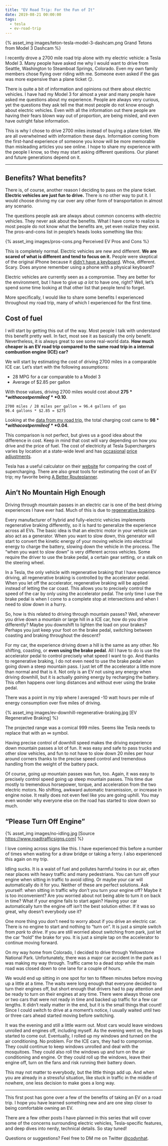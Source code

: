 ```yaml
---
title: "EV Road Trip: For the Fun of It"
date: 2019-08-21 00:00:00
tags:
  - tesla
  - ev-road-trip
---
```


{% asset_img images/teton-tesla-model-3-dashcam.png Grand Tetons from Model 3 Dashcam %}

I recently drove a 2700 mile road trip alone with my electric vehicle: a Tesla Model 3. Many people have asked me why I would want to drive from Seattle, Washington to Steamboat Springs, Colorado. Even my own family members chose flying over riding with me. Someone even asked if the gas was more expensive than a plane ticket 😏.

There is quite a bit of information and opinions out there about electric vehicles. I have had my Model 3 for almost a year and many people have asked me questions about my experience. People are always very curious, yet the questions they ask tell me that most people do not know enough about electric vehicles. Even with all the information out there people are having their fears blown way out of proportion, are being misled, and even have outright false information.

This is why I chose to drive 2700 miles instead of buying a plane ticket. We are all overwhelmed with information these days. Information coming from the first-hand experience of someone you know will be more memorable than misleading articles you see online. I hope to share my experience with the people I know, so they may start asking different questions. Our planet and future generations depend on it.

- - - -

## Benefits? What benefits?
There is, of course, another reason I deciding to pass on the plane ticket. **Electric vehicles are just fun to drive.** There is no other way to put it. I would choose driving my car over any other form of transportation in almost any scenario.

The questions people ask are always about common concerns with electric vehicles. They never ask about the benefits. What I have come to realize is most people do not know what the benefits are, yet even realize they exist. The pros-and-cons list in people’s heads looks something like this:

{% asset_img images/pros-cons.png Perceived EV Pros and Cons %}

This is completely normal. Electric vehicles are new and different. **We are scared of what is different and tend to focus on it.** People were skeptical of the original iPhone because it [didn’t have a keyboard](https://daringfireball.net/2008/05/regarding_the_iphone_keyboard). Whoa, different. Scary. Does anyone remember using a phone with a physical keyboard?

Electric vehicles are currently seen as a compromise. They are better for the environment, but I have to give up _a lot_ to have one, right? Well, let’s spend some time looking at that other list that people tend to forget.

More specifically, I would like to share some benefits I experienced throughout my road trip, many of which I experienced for the first time.

## Cost of fuel
I will start by getting this out of the way. Most people I talk with understand this benefit pretty well. In fact, most see it as basically the only benefit. Nevertheless, it is always great to see some real-world data. **How much cheaper is an EV road trip compared to the same road trip in a internal combustion engine (ICE) car?**

We will start by estimating the cost of driving 2700 miles in a comparable ICE car. Let’s start with the following assumptions:
* 28 MPG for a car comparable to a Model 3
* Average of $2.85 per gallon

With those values, driving 2700 miles would cost about **$275** with a cost per mile of **$0.10**.
```
2700 miles / 28 miles per gallon = 96.4 gallons of gas
96.4 gallons * $2.85 = $275
```

Looking at the [data from my road trip](/data/ev-road-trip/), the total charging cost came to **$98** with a cost per mile of **$0.04**.

This comparison is not perfect, but gives us a good idea about the difference in cost. Keep in mind that cost will vary depending on how you drive and the price of fuel. The cost of electricity at Tesla Superchargers varies by location at a state-wide level and has [occasional](https://electrek.co/2018/03/11/tesla-increases-cost-supercharger/) [price](https://electrek.co/2019/01/18/tesla-increases-supercharger-prices/) [adjustments](https://electrek.co/2019/01/22/tesla-cuts-supercharger-prices-back-down-customer-backlash/).

Tesla has a useful calculator on their [website](https://www.tesla.com/supercharger) for comparing the cost of supercharging. There are also great tools for estimating the cost of an EV trip; my favorite being [A Better Routeplanner](https://abetterrouteplanner.com).

## Ain’t No Mountain High Enough
Driving through mountain passes in an electric car is one of the best driving experiences I have ever had. Much of this is due to [regenerative braking](https://cleantechnica.com/2018/09/30/regenerative-braking-is-one-of-the-joys-of-driving-an-ev/).

Every manufacturer of hybrid and fully-electric vehicles implements regenerative braking differently, so it is hard to generalize the experience across all EVs. The basic idea is that an electric motor in your vehicle can also act as a generator. When you want to slow down, this generator will start to convert the kinetic energy of your moving vehicle into electrical energy to charge the battery, slowing down the vehicle in the process. The “when you want to slow down” is very different across vehicles. Some require the driver to use the brake pedal, a certain gear setting, or a stalk on the steering wheel.

In a Tesla, the only vehicle with regenerative braking that I have experience driving, all regenerative braking is controlled by the accelerator pedal. When you let off the accelerator, regenerative braking will be applied instead of letting the car coast. This allows you to precisely control the speed of the car by only using the accelerator pedal. The only time I use the brake pedal is when I come to a complete stop at intersections and when I need to slow down in a hurry.

So, how is this related to driving through mountain passes? Well, whenever you drive down a mountain or large hill in a ICE car, how do you drive differently? Maybe you downshift to lighten the load on your brakes? Perhaps you just keep your foot on the brake pedal, switching between coasting and braking throughout the descent?

For my car, the experience driving down a hill is the same as any other. No shifting, coasting, or **even using the brake pedal**. All I have to do is use the accelerator pedal to control precisely what speed I want to go. And thanks to regenerative braking, I do not even need to use the brake pedal when going down a steep mountain pass. I just let off the accelerator a little more than normal and that is it. Not only is an EV not using any energy when driving downhill, but it is actually _gaining_ energy by recharging the battery. This often happens over long distances and without ever using the brake pedal.

There was a point in my trip where I averaged -10 watt hours per mile of energy consumption over five miles of driving.

{% asset_img images/ev-downhill-regenerative-braking.jpg [EV Regenerative Braking] %}

The projected range was a comical 999 miles. Seems like Tesla needs to replace that with an ∞ symbol.

Having precise control of downhill speed makes the driving experience down mountain passes a lot of fun. It was easy and safe to pass trucks and other slow vehicles, and fun to not have to slow down 20 miles per hour around corners thanks to the precise speed control and tremendous handling from the weight of the battery pack.

Of course, going _up_ mountain passes was fun, too. Again, it was easy to precisely control speed going up steep mountain passes. This time due mostly to tremendous horsepower, torque, and acceleration from the two electric motors. No shifting, awkward automatic transmission, or increase in engine noise. It really does not even feel like you are going uphill. You may even wonder why everyone else on the road has started to slow down so much.

## “Please Turn Off Engine”

{% asset_img images/no-idling.jpg [Source https://www.roadtrafficsigns.com] %}

I love coming across signs like this. I have experienced this before a number of times when waiting for a draw bridge or taking a ferry. I also experienced this again on my trip.

Idling sucks. It is a waist of fuel and pollutes harmful toxins in our air, often near places with heavy traffic and many pedestrians. You can turn off your engine when sitting in traffic to avoid idling. Or maybe your car will automatically do it for you. Neither of these are perfect solutions. Ask yourself: when sitting in traffic why don’t you turn your engine off? Maybe it is too inconvenient? Are you worried about not being able to turn it on back in time? What if your engine fails to start again? Having your car automatically turn the engine off isn’t the best solution either. If it was so great, why doesn’t everybody use it?

One more thing you don’t need to worry about if you drive an electric car. There is no engine to start and nothing to “turn on”. It is just a simple switch from _park_ to _drive_. If you are still worried about switching from park, just let the car “hold” the brake for you. It is just a simple tap on the accelerator to continue moving forward.

On my way home from Colorado, I decided to drive through Yellowstone National Park. Unfortunately, there was a major car accident in the park as I was making my way through. Traffic came to a dead stop while the main road was closed down to one lane for a couple of hours.

We would end up sitting in one spot for ten to fifteen minutes before moving up a little at a time. The waits were long enough that everyone decided to turn their engines off, but short enough that drivers had to pay attention and be ready to turn on their engines at any time. There were always those one or two cars that were not ready in time and backed up traffic for a few car lengths. It didn’t really matter in the end, but it is the small things that count! Since I could switch to drive at a moment’s notice, I usually waited until two or three cars ahead started moving before switching.

It was the evening and still a little warm out. Most cars would leave windows unrolled and engines off, including myself. As the evening went on, the bugs started to come out. Eventually, I rolled up my windows and turned on the air conditioning. No problem. For the ICE cars, they had to compromise. They could continue to keep windows unrolled and deal with the mosquitoes. They could also roll the windows up and turn on the air conditioning and engine. Or they could roll up the windows, leave their engine off, turn on the fans and risk running their battery down.

This may not matter to everybody, but the little things add up. And when you are already in a stressful situation, like stuck in traffic in the middle of nowhere, one less decision to make goes a long way.

- - - -

This first post has gone over a few of the benefits of taking an EV on a road trip. I hope you have learned something new and are one step closer to being comfortable owning an EV.

There are a few other posts I have planned in this series that will cover some of the concerns surrounding electric vehicles, Tesla-specific features, and deep dives into nerdy, technical details. So stay tuned!

Questions or suggestions? Feel free to DM me on Twitter [@codynhat](https://twitter.com/codynhat).
